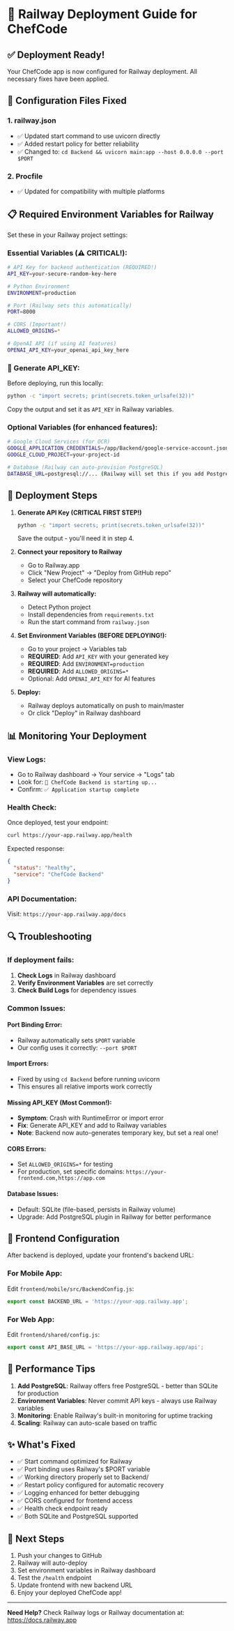 # 🚂 Railway Deployment Guide for ChefCode

## ✅ Deployment Ready!

Your ChefCode app is now configured for Railway deployment. All necessary fixes have been applied.

## 🔧 Configuration Files Fixed

### 1. railway.json
- ✅ Updated start command to use uvicorn directly
- ✅ Added restart policy for better reliability
- ✅ Changed to: `cd Backend && uvicorn main:app --host 0.0.0.0 --port $PORT`

### 2. Procfile
- ✅ Updated for compatibility with multiple platforms

## 📋 Required Environment Variables for Railway

Set these in your Railway project settings:

### Essential Variables (⚠️ CRITICAL!):
```bash
# API Key for backend authentication (REQUIRED!)
API_KEY=your-secure-random-key-here

# Python Environment
ENVIRONMENT=production

# Port (Railway sets this automatically)
PORT=8000

# CORS (Important!)
ALLOWED_ORIGINS=*

# OpenAI API (if using AI features)
OPENAI_API_KEY=your_openai_api_key_here
```

### 🔑 Generate API_KEY:
Before deploying, run this locally:
```bash
python -c "import secrets; print(secrets.token_urlsafe(32))"
```
Copy the output and set it as `API_KEY` in Railway variables.

### Optional Variables (for enhanced features):
```bash
# Google Cloud Services (for OCR)
GOOGLE_APPLICATION_CREDENTIALS=/app/Backend/google-service-account.json
GOOGLE_CLOUD_PROJECT=your-project-id

# Database (Railway can auto-provision PostgreSQL)
DATABASE_URL=postgresql://... (Railway will set this if you add PostgreSQL)
```

## 🚀 Deployment Steps

1. **Generate API Key (CRITICAL FIRST STEP!)**
   ```bash
   python -c "import secrets; print(secrets.token_urlsafe(32))"
   ```
   Save the output - you'll need it in step 4.

2. **Connect your repository to Railway**
   - Go to Railway.app
   - Click "New Project" → "Deploy from GitHub repo"
   - Select your ChefCode repository

3. **Railway will automatically:**
   - Detect Python project
   - Install dependencies from `requirements.txt`
   - Run the start command from `railway.json`

4. **Set Environment Variables (BEFORE DEPLOYING!):**
   - Go to your project → Variables tab
   - **REQUIRED**: Add `API_KEY` with your generated key
   - **REQUIRED**: Add `ENVIRONMENT=production`
   - **REQUIRED**: Add `ALLOWED_ORIGINS=*`
   - Optional: Add `OPENAI_API_KEY` for AI features

5. **Deploy:**
   - Railway deploys automatically on push to main/master
   - Or click "Deploy" in Railway dashboard

## 📊 Monitoring Your Deployment

### View Logs:
- Go to Railway dashboard → Your service → "Logs" tab
- Look for: `🚀 ChefCode Backend is starting up...`
- Confirm: `✅ Application startup complete`

### Health Check:
Once deployed, test your endpoint:
```bash
curl https://your-app.railway.app/health
```

Expected response:
```json
{
  "status": "healthy",
  "service": "ChefCode Backend"
}
```

### API Documentation:
Visit: `https://your-app.railway.app/docs`

## 🔍 Troubleshooting

### If deployment fails:

1. **Check Logs** in Railway dashboard
2. **Verify Environment Variables** are set correctly
3. **Check Build Logs** for dependency issues

### Common Issues:

#### Port Binding Error:
- Railway automatically sets `$PORT` variable
- Our config uses it correctly: `--port $PORT`

#### Import Errors:
- Fixed by using `cd Backend` before running uvicorn
- This ensures all relative imports work correctly

#### Missing API_KEY (Most Common!):
- **Symptom**: Crash with RuntimeError or import error
- **Fix**: Generate API_KEY and add to Railway variables
- **Note**: Backend now auto-generates temporary key, but set a real one!

#### CORS Errors:
- Set `ALLOWED_ORIGINS=*` for testing
- For production, set specific domains: `https://your-frontend.com,https://app.com`

#### Database Issues:
- Default: SQLite (file-based, persists in Railway volume)
- Upgrade: Add PostgreSQL plugin in Railway for better performance

## 📱 Frontend Configuration

After backend is deployed, update your frontend's backend URL:

### For Mobile App:
Edit `frontend/mobile/src/BackendConfig.js`:
```javascript
export const BACKEND_URL = 'https://your-app.railway.app';
```

### For Web App:
Edit `frontend/shared/config.js`:
```javascript
export const API_BASE_URL = 'https://your-app.railway.app/api';
```

## 🎯 Performance Tips

1. **Add PostgreSQL**: Railway offers free PostgreSQL - better than SQLite for production
2. **Environment Variables**: Never commit API keys - always use Railway variables
3. **Monitoring**: Enable Railway's built-in monitoring for uptime tracking
4. **Scaling**: Railway can auto-scale based on traffic

## ✨ What's Fixed

- ✅ Start command optimized for Railway
- ✅ Port binding uses Railway's $PORT variable
- ✅ Working directory properly set to Backend/
- ✅ Restart policy configured for automatic recovery
- ✅ Logging enhanced for better debugging
- ✅ CORS configured for frontend access
- ✅ Health check endpoint ready
- ✅ Both SQLite and PostgreSQL supported

## 🎉 Next Steps

1. Push your changes to GitHub
2. Railway will auto-deploy
3. Set environment variables in Railway dashboard
4. Test the `/health` endpoint
5. Update frontend with new backend URL
6. Enjoy your deployed ChefCode app!

---

**Need Help?** Check Railway logs or Railway documentation at: https://docs.railway.app

